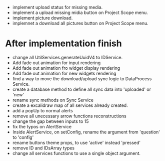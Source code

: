 - implement upload status for missing media.
- implement a upload missing midia button on Project Scope menu.
- implement picture download.
- implemnet a download all pictures button on Project Scope menu.

# After implementation finish
- change all UtilServices.generateUuidV4 to IDService.
- Add fade out animation for input rendering
- Add fade out animation fro widget display rendering
- Add fade out animation for new widgets rendering
- find a way to move the download/upload sync logic to DataProcess Service.
- create a database method to define all sync data into 'uploaded' or 'new'
- rename sync methods on Sync Service
- create a excalidraw map of all services already created.
- add a popUp to normal alerts
- remove all unecessary arrow functions reconstructions
- change the gap between inputs to 15
- fix the typos on AlertService
- Inside AlertService, on setConfig, rename the argument from 'question' to 'config'
- rename buttons theme props, to use 'active' instead 'pressed'
- remove ID and IDsArray types
- change all services functions to use a single object argument.